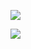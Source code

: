 ![](https://www.nta.go.jp/tmp/2f98229b-76da-4a24-8234-76a745a1464e/images/08d6eb45261b602ae83a1f0b181ee540c2656f74d3d2073cd3e315d0f7b2da36.jpg)

![](https://www.nta.go.jp/tmp/2f98229b-76da-4a24-8234-76a745a1464e/images/6184434639719a90d5b04f9966dee671e85f27d1de4bc4d10e4a621e4f7c4128.jpg)